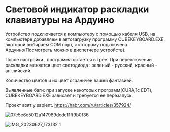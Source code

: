 # Световой индикатор раскладки клавиатуры на Ардуино

Устройство подключается к компьютеру с помощью кабеля USB, на компьютере добавляем в автозагрузку программу CUBEKEYBOARD.EXE, вкоторой выбираем COM порт, к которому подключена Ардуино(Посмотреть можно в диспетчере устройств). 

После настройки , программа остается в трее. При переключении раскладки меняется цвет светодиода : зеленый - русский, красный - английский.

Количество цветов и их цвет ограничен вашей фантазией.

Выявленные баги: при запуске некоторых программ(CURA,1с EDT), CUBEKEYBOARD.EXE зависает и требуется ее перезапуск.

Проект взят у sapient. https://habr.com/ru/articles/357924/

![07e5e6e5012a147989dcdc11ff9b0f36](https://github.com/bakuma64/svetovoy-Indikator-raskladki/assets/46646555/f3561a3e-7c48-4205-a91b-459a31daf18b)

![IMG_20230627_173132 1](https://github.com/bakuma64/svetovoy-Indikator-raskladki/assets/46646555/8c855558-ade3-4cfa-ab38-262114625524)



